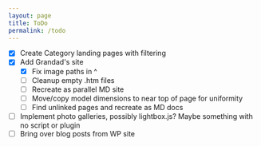 ```yaml
---
layout: page
title: ToDo
permalink: /todo
---
```

* [x] Create Category landing pages with filtering
* [x] Add Grandad's site
  * [x] Fix image paths in ^
  * [ ] Cleanup empty .htm files
  * [ ] Recreate as parallel MD site
  * [ ] Move/copy model dimensions to near top of page for uniformity
  * [ ] Find unlinked pages and recreate as MD docs
* [ ] Implement photo galleries, possibly lightbox.js? Maybe something with no script or plugin
* [ ] Bring over blog posts from WP site